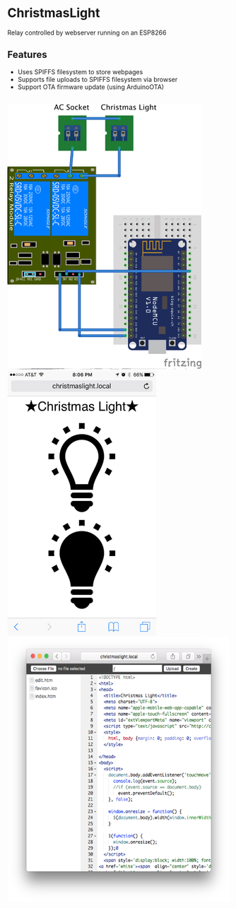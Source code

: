 # ChristmasLight
Relay controlled by webserver running on an ESP8266

## Features

 - Uses SPIFFS filesystem to store webpages
 - Supports file uploads to SPIFFS filesystem via browser
 - Support OTA firmware update (using ArduinoOTA)

</br>

<img src="/images/circuit_bb.png" alt="Circuit" height="600">

</br>

<img src="/images/screenshot.png" alt="webpage" height="600">

</br>

<img src="/images/edit.png" alt="File uploads" height="600">

